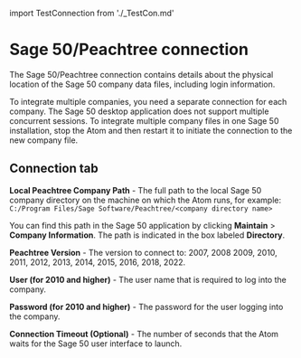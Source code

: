 import TestConnection from './_TestCon.md'

# Sage 50/Peachtree connection 

<head>
  <meta name="guidename" content="Integration"/>
  <meta name="context" content="GUID-4eff9f55-646d-40bd-b2df-dc7d5b005990"/>
</head>


The Sage 50/Peachtree connection contains details about the physical location of the Sage 50 company data files, including login information.

To integrate multiple companies, you need a separate connection for each company. The Sage 50 desktop application does not support multiple concurrent sessions. To integrate multiple company files in one Sage 50 installation, stop the Atom and then restart it to initiate the connection to the new company file.

## Connection tab   

**Local Peachtree Company Path** - 
 The full path to the local Sage 50 company directory on the machine on which the Atom runs, for example: `C:/Program Files/Sage Software/Peachtree/<company directory name>`

You can find this path in the Sage 50 application by clicking **Maintain** \> **Company Information**. The path is indicated in the box labeled **Directory**.

**Peachtree Version** - 
 The version to connect to: 2007, 2008 2009, 2010, 2011, 2012, 2013, 2014, 2015, 2016, 2018, 2022.

**User \(for 2010 and higher\)** - 
 The user name that is required to log into the company.

**Password \(for 2010 and higher\)** - 
  The password for the user logging into the company.

**Connection Timeout \(Optional\)** - 
 The number of seconds that the Atom waits for the Sage 50 user interface to launch.

<TestConnection />